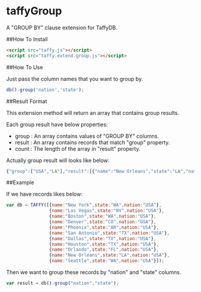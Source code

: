 taffyGroup
==========

A "GROUP BY" clause extension for TaffyDB.

##How To Install

```html
<script src="taffy.js"></script>
<script src="taffy.extend.group.js"></script>
```

##How To Use

Just pass the column names that you want to group by.

```javascript
db().group('nation','state');
```

##Result Format

This extension method will return an array that contains group results.

Each group result have below properties:

- group : An array contains values of "GROUP BY" columns.
- result : An array contains records that match "group" property.
- count : The length of the array in "result" property.

Actually group result will looks like below:

```javascript
{"group":["USA","LA"],"result":[{"name":"New Orleans","state":"LA","nation":"USA","___id":"T000003R000011","___s":true}],"count":1}
```

##Example

If we have records likes below:

```javascript
var db = TAFFY([{name:"New York",state:"WA",nation:"USA"},
                {name:"Las Vegas",state:"NV",nation:"USA"},
                {name:"Boston",state:"WA",nation:"USA"},
                {name:"Denver",state:"CO",nation:"USA"},
                {name:"Phoenix",state:"AR",nation:"USA"},
                {name:"San Antonio",state:"TX",nation:"USA"},
                {name:"Dallas",state:"TX",nation:"USA"},
                {name:"Houston",state:"TX",nation:"USA"},
                {name:"Orlando",state:"FL",nation:"USA"},
                {name:"New Orleans",state:"LA",nation:"USA"},
                {name:"Seattle",state:"WA",nation:"USA"}]);
```

Then we want to group these records by "nation" and "state" columns.

```javascript
var result = db().group("nation","state");
```